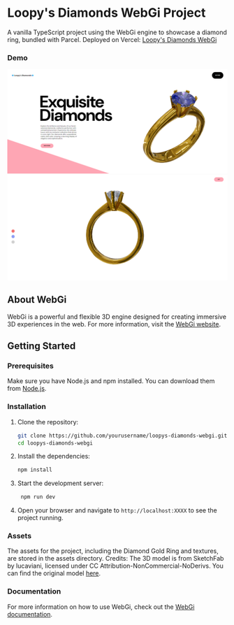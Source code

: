 # Loopy's Diamonds WebGi Project

A vanilla TypeScript project using the WebGi engine to showcase a diamond ring, bundled with Parcel.
Deployed on Vercel: [Loopy's Diamonds WebGi](https://loopys-diamonds-webgi.vercel.app/)

### Demo
![Loopy's Diamonds WebGi](https://raw.githubusercontent.com/stevenzhang070302/loopys-diamonds-webgi/main/assets/Diamond_demo_1.png)
![Loopy's Diamonds WebGi](https://raw.githubusercontent.com/stevenzhang070302/loopys-diamonds-webgi/main/assets/Diamond_demo_2.png)

## About WebGi
WebGi is a powerful and flexible 3D engine designed for creating immersive 3D experiences in the web. For more information, visit the [WebGi website](https://webgi.xyz/).

## Getting Started

### Prerequisites
Make sure you have Node.js and npm installed. You can download them from [Node.js](https://nodejs.org/).

### Installation
1. Clone the repository:
   ```bash
   git clone https://github.com/yourusername/loopys-diamonds-webgi.git
   cd loopys-diamonds-webgi
2. Install the dependencies:
   ```bash
   npm install
3. Start the development server:
   ```bash
    npm run dev
4. Open your browser and navigate to `http://localhost:XXXX` to see the project running.

### Assets
The assets for the project, including the Diamond Gold Ring and textures, are stored in the assets directory. 
Credits: The 3D model is from SketchFab by lucaviani, licensed under CC Attribution-NonCommercial-NoDerivs. 
You can find the original model [here](https://skfb.ly/6VYH7).

### Documentation
For more information on how to use WebGi, check out the [WebGi documentation](https://webgi.xyz/docs/).


